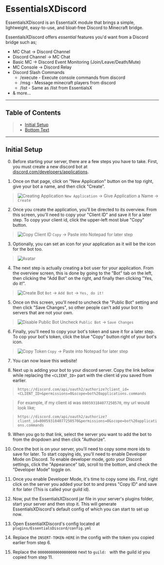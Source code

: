 # EssentialsXDiscord

EssentialsXDiscord is an EssentialX module that brings a simple, lightweight, easy-to-use, and bloat-free
Discord to Minecraft bridge.

EssentialsXDiscord offers *essential* features you'd want from a Discord bridge such as;
* MC Chat -> Discord Channel
* Discord Channel -> MC Chat
* Basic MC -> Discord Event Monitoring (Join/Leave/Death/Mute)
* MC Console -> Discord Relay
* Discord Slash Commands 
  * /execute - Execute console commands from discord
  * /msg - Message minecraft players from discord
  * /list - Same as /list from EssentialsX
* & more...

---

## Table of Contents
> * [Initial Setup](#initial-setup)
> * [Bottom Text]()

---

## Initial Setup

0. Before starting your server, there are a few steps you have to take. First, you must create a new
discord bot at [discord.com/developers/applications](https://discord.com/developers/applications/).

1. Once on that page, click on "New Application" button on the top right, give your bot a name, and
then click "Create".
> ![Creating Application](https://i.imgur.com/8ffp4R1.gif)
> `New Application` -> Give Application a Name -> `Create`

2. Once you create the application, you'll be directed to its overview. From this screen, you'll
need to copy your "Client ID" and save it for a later step. To copy your client id, click the
upper-left most blue "Copy" button.
> ![Copy Client ID](https://i.imgur.com/W3OMTu5.gif)
> `Copy` -> Paste into Notepad for later step

3. Optionally, you can set an icon for your application as it will be the icon for the bot too.
> ![Avatar](https://i.imgur.com/NuFS9kT.png)

4. The next step is actually creating a bot user for your application. From the overview screen,
this is done by going to the "Bot" tab on the left, then clicking the "Add Bot" on the right,
and finally then clicking "Yes, do it!".
> ![Create Bot](https://i.imgur.com/S14iAFS.gif)
> `Bot` -> `Add Bot` -> `Yes, do it!`

5. Once on this screen, you'll need to uncheck the "Public Bot" setting and then click "Save Changes",
so other people can't add your bot to servers that are not your own.
> ![Disable Public Bot](https://i.imgur.com/HHqWvQ1.gif)
> Uncheck `Public Bot` -> `Save Changes`

6. Finally, you'll need to copy your bot's token and save it for a later step. To cop your bot's token,
click the blue "Copy" button right of your bot's icon.
> ![Copy Token](https://i.imgur.com/OqpaSQH.gif)
> `Copy` -> Paste into Notepad for later step

7. You can now leave this website!

8. Next up is adding your bot to your discord server. Copy the link bellow while replacing the
`<CLIENT_ID>` part with the client id you saved from earlier.
> `https://discord.com/api/oauth2/authorize?client_id=<CLIENT_ID>&permissions=0&scope=bot%20applications.commands`

> For example, if my client id was `800593184077250570`, my url would look like;

> `https://discord.com/api/oauth2/authorize?client_id=800593184077250570&permissions=0&scope=bot%20applications.commands`

9. When you go to that link, select the server you want to add the bot to from the dropdown and then
click "Authorize".

10. Once the bot is on your server, you'll need to copy some more ids to save for later. To start
copying ids, you'll need to enable Developer Mode on Discord. To enable developer mode, goto your
Discord settings, click the "Appearance" tab, scroll to the bottom, and check the "Developer Mode"
toggle on.

11. Once you enable Developer Mode, it's time to copy some ids. First, right click on the server
you added your bot to and press "Copy ID" and save it for later (This is called your guild id).

12. Now, put the EssentialsXDiscord jar file in your server's plugins folder, start your server and then
stop it. This will generate EssentialsXDiscord's default config of which you can start to set up now.

13. Open EssentialXDiscord's config located at `plugins/EssentialsDiscord/config.yml`

14. Replace the `INSERT-TOKEN-HERE` in the config with the token you copied earlier from step 6.

15. Replace the `000000000000000000` next to `guild: ` with the guild id you copied from step 11.

